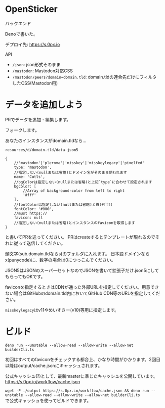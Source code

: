 # OpenSticker
バックエンド

Denoで書いた。

デプロイ先: https://s.0px.io

API

* `/json`: json形式そのまま
* `/mastodon`: Mastodon対応CSS
* `/mastodon/peers?domain=domain.tld`: domain.tldの連合先だけにフィルタしたCSS(Mastodon用)

# データを追加しよう

PRでデータを追加・編集します。

フォークします。

あなたのインスタンスがdomain.tldなら…

`resources/d/domain.tld/data.json5`  
```
{
    //'mastodon'|'pleroma'|'misskey'|'misskeylegacy'|'pixelfed'
    type: 'mastodon',
    //指定しない(nullまたは省略)とドメイン名がそのまま使われます
    name: 'Cutls',
    //bgColorは指定しない(nullまたは省略)と上記`type`に合わせて設定されます
    bgColor: [
        //Array of background-color from left to right
        '#fff'
    ],
    //fontColorは指定しない(nullまたは省略)と白(#fff)
    fontColor: '#000',
    //must https://
    favicon: null
    //指定しない(nullまたは省略)とインスタンスのfaviconを取得します
}
```

と書いてPRを送ってください。 PRはcreateするとテンプレートが現れるのでそれに従って送信してください。  

頭文字(sub.domain.tldならs)のフォルダに入れます。
日本語ドメインならx(punycode)に、数字の場合は0につっこんでください。

JSON5はJSONのスーパーセットなのでJSONを書いて拡張子だけ.json5にしてもらってもOKです。

faviconを指定するときはCDNが通った外部URLを指定してください。用意できない場合はGitHubのdomain.tld内においてGitHub CDN等のURLを指定してください。

`misskeylegacy`はv11やめいすきー(v10)等用に指定します。

# ビルド

`deno run --unstable --allow-read --allow-write --allow-net builderCli.ts`

初回はすべてのfaviconをチェックする都合上、かなり時間がかかります。2回目以降はoutput/cache.jsonにキャッシュされます。

公式キャッシュ(?)として、最新masterに準じたキャッシュを公開しています。 https://s.0px.io/workflow/cache.json

`wget -P ./output https://s.0px.io/workflow/cache.json && deno run --unstable --allow-read --allow-write --allow-net builderCli.ts`  
で公式キャッシュを使ってビルドできます。